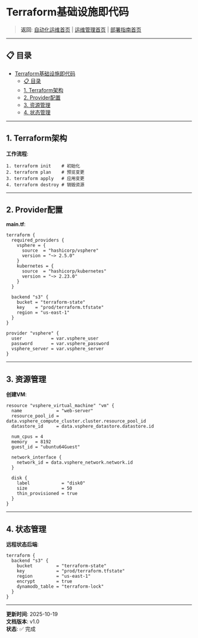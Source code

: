 # Terraform基础设施即代码

> **返回**: [自动化运维首页](README.md) | [运维管理首页](../README.md) | [部署指南首页](../../00_索引导航/README.md)

---

## 📋 目录

- [Terraform基础设施即代码](#terraform基础设施即代码)
  - [📋 目录](#-目录)
  - [1. Terraform架构](#1-terraform架构)
  - [2. Provider配置](#2-provider配置)
  - [3. 资源管理](#3-资源管理)
  - [4. 状态管理](#4-状态管理)

---

## 1. Terraform架构

**工作流程**:

```text
1. terraform init    # 初始化
2. terraform plan    # 预览变更
3. terraform apply   # 应用变更
4. terraform destroy # 销毁资源
```

---

## 2. Provider配置

**main.tf**:

```hcl
terraform {
  required_providers {
    vsphere = {
      source  = "hashicorp/vsphere"
      version = "~> 2.5.0"
    }
    kubernetes = {
      source  = "hashicorp/kubernetes"
      version = "~> 2.23.0"
    }
  }
  
  backend "s3" {
    bucket = "terraform-state"
    key    = "prod/terraform.tfstate"
    region = "us-east-1"
  }
}

provider "vsphere" {
  user           = var.vsphere_user
  password       = var.vsphere_password
  vsphere_server = var.vsphere_server
}
```

---

## 3. 资源管理

**创建VM**:

```hcl
resource "vsphere_virtual_machine" "vm" {
  name             = "web-server"
  resource_pool_id = data.vsphere_compute_cluster.cluster.resource_pool_id
  datastore_id     = data.vsphere_datastore.datastore.id
  
  num_cpus = 4
  memory   = 8192
  guest_id = "ubuntu64Guest"
  
  network_interface {
    network_id = data.vsphere_network.network.id
  }
  
  disk {
    label            = "disk0"
    size             = 50
    thin_provisioned = true
  }
}
```

---

## 4. 状态管理

**远程状态后端**:

```hcl
terraform {
  backend "s3" {
    bucket         = "terraform-state"
    key            = "prod/terraform.tfstate"
    region         = "us-east-1"
    encrypt        = true
    dynamodb_table = "terraform-lock"
  }
}
```

---

**更新时间**: 2025-10-19  
**文档版本**: v1.0  
**状态**: ✅ 完成
